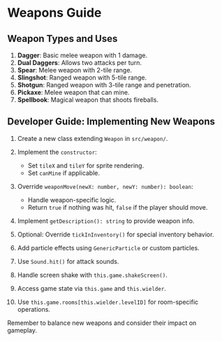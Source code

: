 # Weapons Guide

## Weapon Types and Uses

1. **Dagger**: Basic melee weapon with 1 damage.
2. **Dual Daggers**: Allows two attacks per turn.
3. **Spear**: Melee weapon with 2-tile range.
4. **Slingshot**: Ranged weapon with 5-tile range.
5. **Shotgun**: Ranged weapon with 3-tile range and penetration.
6. **Pickaxe**: Melee weapon that can mine.
7. **Spellbook**: Magical weapon that shoots fireballs.

## Developer Guide: Implementing New Weapons

1. Create a new class extending `Weapon` in `src/weapon/`.
2. Implement the `constructor`:
   - Set `tileX` and `tileY` for sprite rendering.
   - Set `canMine` if applicable.

3. Override `weaponMove(newX: number, newY: number): boolean`:
   - Handle weapon-specific logic.
   - Return `true` if nothing was hit, `false` if the player should move.

4. Implement `getDescription(): string` to provide weapon info.

5. Optional: Override `tickInInventory()` for special inventory behavior.

6. Add particle effects using `GenericParticle` or custom particles.

7. Use `Sound.hit()` for attack sounds.

8. Handle screen shake with `this.game.shakeScreen()`.

9. Access game state via `this.game` and `this.wielder`.

10. Use `this.game.rooms[this.wielder.levelID]` for room-specific operations.

Remember to balance new weapons and consider their impact on gameplay.